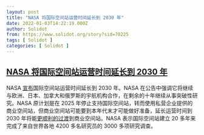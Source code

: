 ```yaml
---
layout: post
title: "NASA 将国际空间站运营时间延长到 2030 年"
date: 2022-01-03T14:22:19.000Z
author: Solidot
from: https://www.solidot.org/story?sid=70225
tags: [ Solidot ]
categories: [ Solidot ]
---
```

<!--1641219739000-->
[NASA 将国际空间站运营时间延长到 2030 年](https://www.solidot.org/story?sid=70225)
------

<div>
NASA <a href="https://blogs.nasa.gov/spacestation/2021/12/31/biden-harris-administration-extends-space-station-operations-through-2030/">宣布</a>国际空间站运营时间延长到 2030 年。NASA 在公告中强调它将继续与欧洲、日本、加拿大和俄罗斯的宇航机构合作，在剩余的十年继续从事突破性研究。NASA 原计划是在 2025 年停止支持国际空间站，转而使用私营企业提供的商业空间站，但商业空间站可能要到本年代末才可能做好准备，延长运营时间到 2030 年将能<a href="https://science.slashdot.org/story/22/01/02/0028202/us-extends-space-station-operations-through-2030" target="_blank">更顺利的过渡</a>到商业空间站。NASA 表示国际空间站建立 20 多年来完成了来自世界各地 4200 多名研究员的 3000 多项研究调查。
</div>
